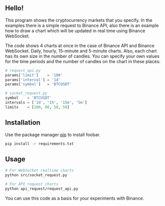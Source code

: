 ## Hello!

This program shows the cryptocurrency markets that you specify. In the examples there is a simple request to Binance API, also there is an example how to draw a chart which will be updated in real time using Binance WebSocket. 


The code shows 4 charts at once in the case of Binance API and Binance WebSocket. Daily, hourly, 15-minute and 5-minute charts. Also, each chart has its own size in the number of candles. You can specify your own values for the time periods and the number of candles on the chart in these places:

```Python
# request_api.py
params['limit']    = '100'
params['interval'] = '1d'
params['symbol']   = 'BTCUSDT'  
```

```Python
# socket_request.py
symbol    = 'BTCUSDT'
intervals = ['1d', '1h', '15m', '5m']
limits    = [100, 80, 50, 50]
```

## Installation

Use the package manager [pip](https://pip.pypa.io/en/stable/) to install foobar.

```bash
pip install -r requirements.txt
```

## Usage
```bash
# For WebSocket realtime charts
python src/socket_request.py

# For API request charts
python api_request/request_api.py
```

You can use this code as a basis for your experiments with Binance.